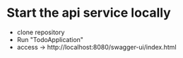 # Start the api service locally

- clone repository
- Run "TodoApplication"
- access -> http://localhost:8080/swagger-ui/index.html